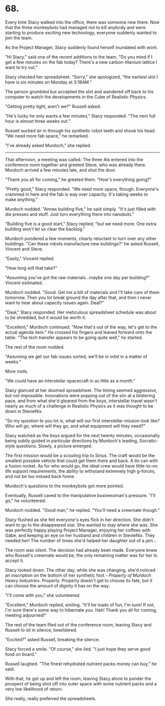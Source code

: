 # 68.

Every time Stacy walked into the office, there was someone new there. Now that the three monkeybots had managed not to kill anybody and were starting to produce exciting new technology, everyone suddenly wanted to join the team.

As the Project Manager, Stacy suddenly found herself inundated with work.

"Hi Stacy," said one of the recent additions to the team. "Do you mind if I get a few minutes on the fab today? There's a new carbon-titanium lattice I want to try out."

Stacy checked her spreadsheet. "Sorry," she apologized, "the earliest slot I have is six minutes on Monday at 3:18AM."

The person grumbled but accepted the slot and wandered off back to his computer to watch the developments in the Cube of Realistic Physics.

"Getting pretty tight, aren't we?" Russell asked.

"He's lucky he only wants a few minutes," Stacy responded. "The next full hour is almost three weeks out."

Russell sucked air in through his synthetic robot teeth and shook his head. "We need more fab space," he remarked.

"I've already asked Murdoch," she replied.

---

That afternoon, a meeting was called. The three AIs entered into the conference room together and greeted Steve, who was already there. Murdoch arrived a few minutes late, and shut the door.

"Thank you all for coming," he greeted them. "How's everything going?"

"Pretty good," Stacy responded. "We need more space, though. Everyone's crammed in here and the fab is way over capacity. It's taking weeks to make anything."

Murdoch nodded. "Annex building five," he said simply. "It's just filled with die presses and stuff. Just turn everything there into nanobots."

"Building five is a good start," Stacy replied, "but we need more. One extra building won't let us clear the backlog."

Murdoch pondered a few moments, clearly reluctant to turn over any other buildings. "Can these robots manufacture new buildings?" he asked Russell, Vincent and Steve.

"Easily," Vincent replied.

"How long will that take?"

"Assuming you've got the raw materials...maybe one day per building?" Vincent estimated.

Murdoch nodded. "Good. Get me a bill of materials and I'll take care of them tomorrow. Then you lot break ground the day after that, and then I never want to hear about capacity issues again. Deal?"

"Deal," Stacy responded. Her meticulous spreadsheet schedule was about to be shredded, but it would be worth it.

"Excellent," Murdoch continued. "Now that's out of the way, let's get to the actual agenda item." He crossed his fingers and leaned forward onto the table. "The tech transfer appears to be going quite well," he started.

The rest of the room nodded.

"Assuming we get our fab issues sorted, we'll be in orbit in a matter of weeks."

More nods.

"We could have an interstellar spacecraft in as little as a month."

Stacy glanced at her doomed spreadsheet. The timing seemed aggressive, but not impossible. Innovations were popping out of the sim at a blistering pace, and from what she'd gleaned from the boys, interstellar travel wasn't nearly as much of a challenge in Realistic Physics as it was thought to be down in StevieNix.

"So my question to you lot is, what will our first interstellar mission look like? Who will go, where will they go, and what equipment will they need?"

Stacy watched as the boys argued for the next twenty minutes, occasionally being subtly guided in particular directions by Murdoch's leading, Socratic-style questions. Slowly, a picture emerged.

The first mission would be a scouting trip to Sirius. The craft would be the smallest possible vehicle that could get them there and back. A tin can with a fusion rocket. As for who would go, the ideal crew would have little-to-no life support requirements, the ability to withstand extremely high g-forces, and not be too missed back home.

Murdoch's questions to the monkeybots got more pointed.

Eventually, Russell caved to the manipulative businessman's pressure. "I'll go," he volunteered.

Murdoch nodded. "Good man," he replied. "You'll need a crewmate though."

Stacy flushed as she felt everyone's eyes flick in her direction. She didn't want to go to the disappeared star. She wanted to stay where she was. She was perfectly happy playing Project Manager, enjoying her coffees with Gabe, and keeping an eye on her husband and children in StevieNix. They needed her! The number of times she'd helped her daughter out of a jam...

The room was silent. The decision had already been made. Everyone knew who Russell's crewmate would be, the only remaining matter was for her to accept it.

Stacy looked down. The other day, while she was changing, she'd noticed an inscription on the bottom of her synthetic foot - _Property of Murdoch Heavy Industries_. Property. Property doesn't get to choose its fate, but it can choose the amount of dignity it has on the way.

"I'll come with you," she volunteered.

"Excellent," Murdoch replied, smiling. "It'll be loads of fun, I'm sure! If not, I'm sure there's some way to hibernate you. Hah! Thank you all for coming, meeting adjourned!"

The rest of the team filed out of the conference room, leaving Stacy and Russell to sit in silence, bewildered.

"Excited?" asked Russell, breaking the silence.

Stacy forced a smile. "Of course," she lied. "I just hope they serve good food on board."

Russell laughed. "The finest rehydrated nutrient packs money can buy," he said.

With that, he got up and left the room, leaving Stacy alone to ponder the prospect of being shot off into outer space with some nutrient packs and a very low likelihood of return.

She really, really preferred the spreadsheets.
